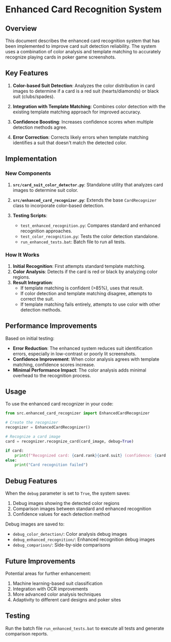 # Enhanced Card Recognition System

## Overview

This document describes the enhanced card recognition system that has been implemented to improve card suit detection reliability. The system uses a combination of color analysis and template matching to accurately recognize playing cards in poker game screenshots.

## Key Features

1. **Color-based Suit Detection**: Analyzes the color distribution in card images to determine if a card is a red suit (hearts/diamonds) or black suit (clubs/spades).

2. **Integration with Template Matching**: Combines color detection with the existing template matching approach for improved accuracy.

3. **Confidence Boosting**: Increases confidence scores when multiple detection methods agree.

4. **Error Correction**: Corrects likely errors when template matching identifies a suit that doesn't match the detected color.

## Implementation

### New Components

1. **`src/card_suit_color_detector.py`**: Standalone utility that analyzes card images to determine suit color.

2. **`src/enhanced_card_recognizer.py`**: Extends the base `CardRecognizer` class to incorporate color-based detection.

3. **Testing Scripts**:
   - `test_enhanced_recognition.py`: Compares standard and enhanced recognition approaches.
   - `test_color_recognition.py`: Tests the color detection standalone.
   - `run_enhanced_tests.bat`: Batch file to run all tests.

### How It Works

1. **Initial Recognition**: First attempts standard template matching.
2. **Color Analysis**: Detects if the card is red or black by analyzing color regions.
3. **Result Integration**: 
   - If template matching is confident (>85%), uses that result.
   - If color detection and template matching disagree, attempts to correct the suit.
   - If template matching fails entirely, attempts to use color with other detection methods.

## Performance Improvements

Based on initial testing:

- **Error Reduction**: The enhanced system reduces suit identification errors, especially in low-contrast or poorly lit screenshots.
- **Confidence Improvement**: When color analysis agrees with template matching, confidence scores increase.
- **Minimal Performance Impact**: The color analysis adds minimal overhead to the recognition process.

## Usage

To use the enhanced card recognizer in your code:

```python
from src.enhanced_card_recognizer import EnhancedCardRecognizer

# Create the recognizer
recognizer = EnhancedCardRecognizer()

# Recognize a card image
card = recognizer.recognize_card(card_image, debug=True)

if card:
    print(f"Recognized card: {card.rank}{card.suit} (confidence: {card.confidence:.2f})")
else:
    print("Card recognition failed")
```

## Debug Features

When the `debug` parameter is set to `True`, the system saves:

1. Debug images showing the detected color regions
2. Comparison images between standard and enhanced recognition
3. Confidence values for each detection method

Debug images are saved to:
- `debug_color_detection/`: Color analysis debug images
- `debug_enhanced_recognition/`: Enhanced recognition debug images
- `debug_comparison/`: Side-by-side comparisons

## Future Improvements

Potential areas for further enhancement:

1. Machine learning-based suit classification
2. Integration with OCR improvements
3. More advanced color analysis techniques
4. Adaptivity to different card designs and poker sites

## Testing

Run the batch file `run_enhanced_tests.bat` to execute all tests and generate comparison reports.
